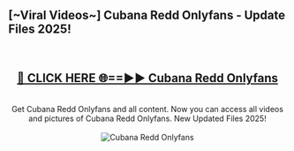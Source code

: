 <h2>[~Viral Videos~] Cubana Redd Onlyfans - Update Files 2025!</h2>
<br>
<div align="center">
<h2><a href="https://betterlinks.top/A2PfLJ" rel="nofollow">🔴 CLICK HERE 🌐==►► Cubana Redd Onlyfans</a></h2>
<br>
Get Cubana Redd Onlyfans and all content. Now you can access all videos and pictures of Cubana Redd Onlyfans. New Updated Files 2025!
<br>
<br>
<a href="https://betterlinks.top/A2PfLJ" rel="nofollow" data-target="animated-image.originalLink"><img src="https://i.ibb.co.com/WyWwxjT/player-gif2.gif" alt="Cubana Redd Onlyfans" style="max-width: 100%; display: inline-block;" data-target="animated-image.originalImage"></a>
</div>
<br>
